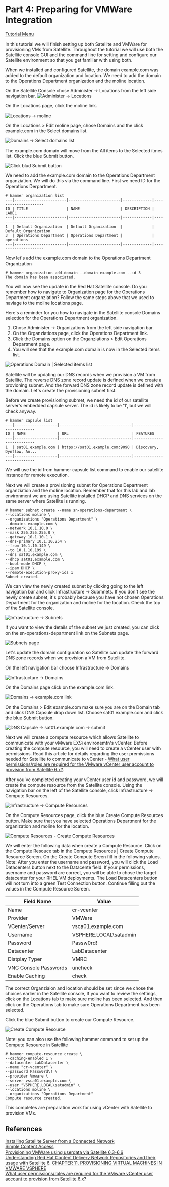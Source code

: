 # Part 4: Preparing for VMWare Integration  

[Tutorial Menu](https://github.com/pslucas0212/RedHat-Satellite-VM-Provisioning-to-vSphere-Tutorial)  

In this tutorial we will finish setting up both Satellite and VMWare for provisioning VMs from Satellite.  Throughout the tutorial we will use both the Satellite console GUI and the command line for setting and configure our Satellite environment so that you get familiar with using both.

When we installed and configured Satellite, the domain example.com was added to the default organization and location.  We need to add the domain to the Operations Department organization and the moline location.  

On the Satellite Console chose Administer -> Locations from the left side navigation bar.
![Administer -> Locations](/images/sat34.png)  

On the Locations page, click the moline link.  

![Locations -> moline](/images/sat35.png)  

On the Locations > Edit moline page, chose Domains and the click example.com in the Select domains list.  

![Domains -> Select domains list](/images/sat36.png)

The example.com domain will move from the All items to the Selected itmes list.  Click the blue Submit button.

![Click blud Submit button](/images/sat37.png)  

We need to add the example.com domain to the Operations Department organziation.  We will do this via the command line.  First we need ID for the Operations Derpartment.

```
# hammer organization list
---|-----------------------|-----------------------|-------------|---------------------
ID | TITLE                 | NAME                  | DESCRIPTION | LABEL               
---|-----------------------|-----------------------|-------------|---------------------
1  | Default Organization  | Default Organization  |             | Default_Organization
3  | Operations Department | Operations Department |             | operations          
---|-----------------------|-----------------------|-------------|---------------------
```  

Now let's add the example.com domain to the Operations Department Organization
```
# hammer organization add-domain --domain example.com --id 3
The domain has been associated.
```  

You will now see the update in the Red Hat Satellite console.  Do you remember how to navigate to Organization page for the Operations Department organziation?  Follow the same steps above that we used to naviage to the moline locations page.  

Here's a reminder for you how to navigate in the Satellite console Domains selection for the Operations Department organization.
1. Chose Administer -> Organizations from the left side navigation bar.
2. On the Organziations page, click the Operations Department link.
3. Click the Domains option on the Organziations > Edit Operations Department page.
4. You will see that the example.com domain is now in the Selected items list.  

![Operations Domain | Selected items list](/images/sat38.png)


Satellite will be updating our DNS records when we provision a VM from Satellite.  The reverse DNS zone record update is defined when we create a provioning subnet.  And the forward DNS zone record update is defined with the domain.  Let's create the provisioning subnet first.


Before we create provisioning submet, we need the id of our satellite server's embedded capsule server.  The id is likely to be '1', but we will check anyway.

```
# hammer capsule list
---|-------------------|--------------------------------|--------------------------
ID | NAME              | URL                            | FEATURES                 
---|-------------------|--------------------------------|--------------------------
1  | sat01.example.com | https://sat01.example.com:9090 | Discovery, Dynflow, An...
---|-------------------|--------------------------------|--------------------------
```
We will use the id from hammer capsule list command to enable our satellite instance for remote execution.

Next we will create a provisioning subnet for Operations Department organziation and the moline location.  Remember that for this lab and lab environment we are using Satellite installed DHCP and DNS services on the same server where Satellite is running.
```
# hammer subnet create --name sn-operations-department \
--locations moline \
--organizations "Operations Department" \
--domains example.com \
--network 10.1.10.0 \
--mask 255.255.255.0 \
--gateway 10.1.10.1 \
--dns-primary 10.1.10.254 \
--from 10.1.10.149 \
--to 10.1.10.199 \
--dns sat01.example.com \
--dhcp sat01.example.com \
--boot-mode DHCP \
--ipam DHCP \
--remote-execution-proxy-ids 1
Subnet created.
```

We can view the newly created subnet by clicking going to the left navigation bar and click Infrastructure -> Submnets.  If you don't see the newly create subnet, it's probably because you have not chosen Operations Department for the organization and moline for the location.  Check the top of the Satellite console.

![Infrastructure -> Subnets](/images/sat39.png)  

If you want to view the details of the subnet we just created, you can click on the sn-operations-department link on the Subnets page.  

![Subnets page](/images/sat40.png)

Let's update the domain configuration so Satellite can update the forward DNS zone records when we provision a VM from Satellite.  

On the left navigation bar choose Infrastructure -> Domains

![Inftrastucture -> Domains](/images/sat67.png)

On the Domains page click on the example.com link.  

![Domains -> example.com link](/images/sat68.png)  

On the Domains > Edit example.com make sure you are on the Domain tab and click DNS Capsule drop down list.  Choose sat01.example.com and click the blue Submit button.

![DNS Capsule -> sat01.example.com -> submit](/images/sat69.png)

Next we will create a compute resource which allows Satellite to communicate with your vMware EXSi environemtn's vCenter.  Before creating the compute resource, you will need to create a vCenter user with permissions.  Read this article for details regarding the user premissions needed for Satellite to communicate to vCenter - [What user permissions/roles are required for the VMware vCenter user account to provision from Satellite 6.x?](https://access.redhat.com/solutions/1339483).  

After you've completed creating your vCenter user id and password, we will create the compute resource from the Satellite console.  Using the navigation bar on the left of the Satellite console, click Infrastructure -> Compute Resources.  

![Infrastructure -> Compute Resources](/images/sat41.png)  

On the Compute Resources page, click the blue Create Compute Resources button.  Make sure that you have selected Operations Department for the organization and moline for the location.   

![Compute Resources - Create Compute Resources](/images/sat42.png)  


We will enter the following data when create a Compute Resource.  Click on the Compute Resouce tab in the Compute Resources | Create Compute Resource Screen.  On the Create Compute Sreen fill in the following values.  Note: After you enter the username and password, you will click the Load Datacenters button next to the Datacente field.  If your permissions, username and password are correct, you will be able to chose the target datacenter for your RHEL VM deployments.  The Load Datacenters button will not turn into a green Test Connection button.  Continue filling out the values in the Compute Resource Screen.  

Field Name | Value
---------- | -----
Name | cr-vcenter
Provider | VMWare
VCenter/Server | vsca01.example.com
Username | VSPHERE.LOCAL\satadmin
Password | Passw0rd!
Datacenter | LabDatacenter
Distplay Typer | VMRC
VNC Console Passwords | uncheck
Enable Caching | check

The correct Organziaion and location should be set since we chose the choices earlier in the Satellite console,  If you want to review the settings, click on the Locations tab to make sure moline has been selected.  And then click on the Operations tab to make sure Operations Department has been selected.  

Click the blue Submit button to create our Compute Resource.  

![Create Compute Resource](/images/sat43.png)

Note: you can also use the following hammer command to set up the Compute Resource in Satellite

```
# hammer compute-resource create \
--caching-enabled 1 \
--datacenter LabDatacenter \
--name "cr-vcenter" \
--password Passw0rd\! \
--provider Vmware \
--server vsca01.example.com \
--user "VSPHERE.LOCAL\satadmin" \
--locations moline \
--organizations "Operations Department"
Compute resource created.
```
This completes are preparation work for using vCenter with Satellite to provision VMs.  

## References  
[Installing Satellite Server from a Connected Network](https://access.redhat.com/documentation/en-us/red_hat_satellite/6.9/html/installing_satellite_server_from_a_connected_network/index)   
[Simple Content Access](https://access.redhat.com/articles/simple-content-access)  
[Provisioning VMWare using userdata via Satellite 6.3-6.6](https://access.redhat.com/blogs/1169563/posts/3640721)  
[Understanding Red Hat Content Delivery Network Repositories and their usage with Satellite 6](https://access.redhat.com/articles/1586183). 
[CHAPTER 11. PROVISIONING VIRTUAL MACHINES IN VMWARE VSPHERE](https://access.redhat.com/documentation/en-us/red_hat_satellite/6.9/html/provisioning_guide/provisioning_virtual_machines_in_vmware_vsphere#Provisioning_Virtual_Machines_in_VMware_vSphere-Creating_a_VMware_vSphere_User)  
[What user permissions/roles are required for the VMware vCenter user account to provision from Satellite 6.x?](https://access.redhat.com/solutions/1339483)
